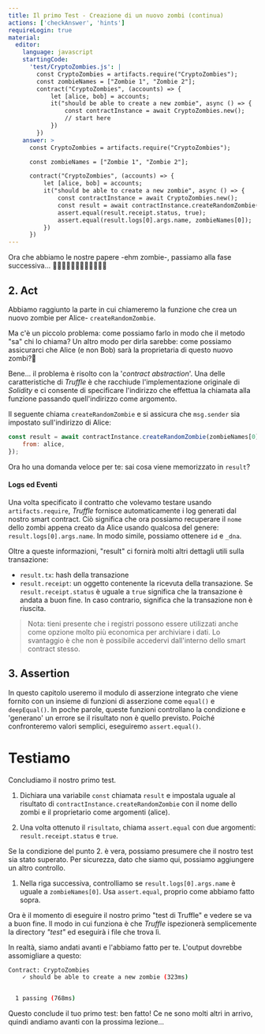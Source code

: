 ```yaml
---
title: Il primo Test - Creazione di un nuovo zombi (continua)
actions: ['checkAnswer', 'hints']
requireLogin: true
material:
  editor:
    language: javascript
    startingCode:
      'test/CryptoZombies.js': |
        const CryptoZombies = artifacts.require("CryptoZombies");
        const zombieNames = ["Zombie 1", "Zombie 2"];
        contract("CryptoZombies", (accounts) => {
            let [alice, bob] = accounts;
            it("should be able to create a new zombie", async () => {
                const contractInstance = await CryptoZombies.new();
                // start here
            })
        })
    answer: >
      const CryptoZombies = artifacts.require("CryptoZombies");

      const zombieNames = ["Zombie 1", "Zombie 2"];

      contract("CryptoZombies", (accounts) => {
          let [alice, bob] = accounts;
          it("should be able to create a new zombie", async () => {
              const contractInstance = await CryptoZombies.new();
              const result = await contractInstance.createRandomZombie(zombieNames[0], {from: alice});
              assert.equal(result.receipt.status, true);
              assert.equal(result.logs[0].args.name, zombieNames[0]);
          })
      })
---
```


Ora che abbiamo le nostre papere -ehm zombie-, passiamo alla fase successiva... 🧟🦆‍🧟🦆🧟🦆‍🧟🦆🧟🦆‍🧟🦆

## 2. Act

Abbiamo raggiunto la parte in cui chiameremo la funzione che crea un nuovo zombie per Alice- `createRandomZombie`.

Ma c'è un piccolo problema: come possiamo farlo in modo che il metodo "sa" chi lo chiama? Un altro modo per dirla sarebbe: come possiamo assicurarci che Alice (e non Bob) sarà la proprietaria di questo nuovo zombi?🧐

Bene... il problema è risolto con la '_contract abstraction_'. Una delle caratteristiche di _Truffle_ è che racchiude l'implementazione originale di _Solidity_ e ci consente di specificare l'indirizzo che effettua la chiamata alla funzione passando quell'indirizzo come argomento.

Il seguente chiama `createRandomZombie` e si assicura che `msg.sender` sia impostato sull'indirizzo di Alice:

```javascript
const result = await contractInstance.createRandomZombie(zombieNames[0], {
	from: alice,
});
```

Ora ho una domanda veloce per te: sai cosa viene memorizzato in `result`?

#### Logs ed Eventi

Una volta specificato il contratto che volevamo testare usando `artifacts.require`, _Truffle_ fornisce automaticamente i log generati dal nostro smart contract. Ciò significa che ora possiamo recuperare il `nome` dello zombi appena creato da Alice usando qualcosa del genere: `result.logs[0].args.name`. In modo simile, possiamo ottenere `id` e `_dna`.

Oltre a queste informazioni, "result" ci fornirà molti altri dettagli utili sulla transazione:

- `result.tx`: hash della transazione
- `result.receipt`: un oggetto contenente la ricevuta della transazione. Se `result.receipt.status` è uguale a `true` significa che la transazione è andata a buon fine. In caso contrario, significa che la transazione non è riuscita.

> Nota: tieni presente che i registri possono essere utilizzati anche come opzione molto più economica per archiviare i dati. Lo svantaggio è che non è possibile accedervi dall'interno dello smart contract stesso.

## 3. Assertion

In questo capitolo useremo il modulo di asserzione integrato che viene fornito con un insieme di funzioni di asserzione come `equal()` e `deepEqual()`. In poche parole, queste funzioni controllano la condizione e 'generano' un errore se il risultato non è quello previsto. Poiché confronteremo valori semplici, eseguiremo `assert.equal()`.

# Testiamo

Concludiamo il nostro primo test.

1.  Dichiara una variabile `const` chiamata `result` e impostala uguale al risultato di `contractInstance.createRandomZombie` con il nome dello zombi e il proprietario come argomenti (alice).

2.  Una volta ottenuto il `risultato`, chiama `assert.equal` con due argomenti: `result.receipt.status` e `true`.

Se la condizione del punto 2. è vera, possiamo presumere che il nostro test sia stato superato. Per sicurezza, dato che siamo qui, possiamo aggiungere un altro controllo.

1.  Nella riga successiva, controlliamo se `result.logs[0].args.name` è uguale a `zombieNames[0]`. Usa `assert.equal`, proprio come abbiamo fatto sopra.

Ora è il momento di eseguire il nostro primo "test di Truffle" e vedere se va a buon fine. Il modo in cui funziona è che _Truffle_ ispezionerà semplicemente la directory _"test"_ ed eseguirà i file che trova lì.

In realtà, siamo andati avanti e l'abbiamo fatto per te. L'output dovrebbe assomigliare a questo:

```bash
Contract: CryptoZombies
    ✓ should be able to create a new zombie (323ms)


  1 passing (768ms)
```

Questo conclude il tuo primo test: ben fatto! Ce ne sono molti altri in arrivo, quindi andiamo avanti con la prossima lezione...
